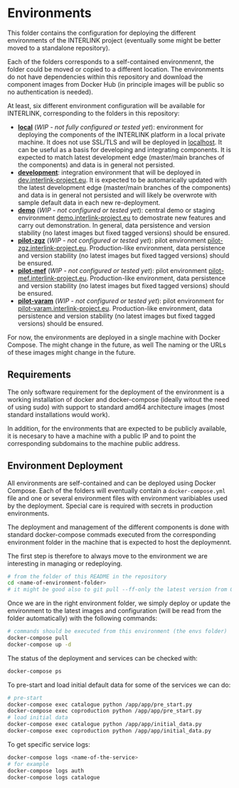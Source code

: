 
# Environments

This folder contains the configuration for deploying the different environments of the INTERLINK project (eventually some might be better moved to a standalone repository).

Each of the folders corresponds to a self-contained environmennt, the folder could be moved or copied to a different location.
The environments do not have dependencies within this repository and download the component images from Docker Hub (in principle images will be public so no authentication is needed).

At least, six different environment configuration will be available for INTERLINK, corresponding to the folders in this repository:

- [**local**](./local) (*WIP - not fully configured or tested yet*): environment for deploying the components of the INTERLINK platform in a local private machine. It does not use SSL/TLS and will be deployed in [localhost](http://localhost). It can be useful as a basis for developing and integrating components. It is expected to match latest development edge (master/main branches of the components) and data is in general not persisted.
- [**development**](./development): integration environment that will be deployed in [dev.interlink-project.eu](https://dev.interlink-project.eu). It is expected to be automarically updated with the latest development edge (master/main branches of the components) and data is in general not persisted and will likely be overwrote with sample default data in each new re-deployment.
- [**demo**](./demo) (*WIP - not configured or tested yet*): central demo or staging environment [demo.interlink-project.eu](https://demo.interlink-project.eu) to demostrate new features and carry out demonstration. In general, data persistence and version stability (no latest images but fixed tagged versions) should be ensured.
- [**pilot-zgz**](./pilot-zgz) (*WIP - not configured or tested yet*): pilot environment [pilot-zgz.interlink-project.eu](https://pilot-zgz.interlink-project.eu). Production-like environment, data persistence and version stability (no latest images but fixed tagged versions) should be ensured.
- [**pilot-mef**](./pilot-mef) (*WIP - not configured or tested yet*): pilot environment [pilot-mef.interlink-project.eu](https://pilot-mef.interlink-project.eu). Production-like environment, data persistence and version stability (no latest images but fixed tagged versions) should be ensured.
- [**pilot-varam**](./pilot-varam) (*WIP - not configured or tested yet*): pilot environment for [pilot-varam.interlink-project.eu](https://pilot-varam.interlink-project.eu). Production-like environment, data persistence and version stability (no latest images but fixed tagged versions) should be ensured.

For now, the environments are deployed in a single machine with Docker Compose. The might change in the future, as well The naming or the URLs of these images might change in the future.

## Requirements

The only software requirement for the deployment of the environment is a working installation of docker and docker-compose (ideally witout the need of using sudo) with support to standard amd64 architecture images (most standard installations would work).

In addition, for the environments that are expected to be publicly available, it is necesary to have a machine with a public IP and to point the corresponding subdomains to the machine public address.

## Environment Deployment

All environments are self-contained and can be deployed using Docker Compose. Each of the folders will eventually contain a `docker-compose.yml` file and one or several environment files with environment varibiables used by the deployment. Special care is required with secrets in production environments.

The deployment and management of the different components is done with standard docker-compose commads executed from the corresponding environment folder in the machine that is expected to host the deploymennt.

The first step is therefore to always move to the environment we are interesting in managing or redeploying.

```bash
# from the folder of this README in the repository
cd <name-of-environment-folder>
# it might be good also to git pull --ff-only the latest version from Github
```

Once we are in the right environment folder, we simply deploy or update the environment to the latest images and configuration (will be read from the folder automatically) with the following commands:

```bash
# commands should be executed from this environment (the envs folder)
docker-compose pull
docker-compose up -d
```

The status of the deployment and services can be checked with:

```bash
docker-compose ps
```

To pre-start and load initial default data for some of the services we can do:

```bash
# pre-start
docker-compose exec catalogue python /app/app/pre_start.py
docker-compose exec coproduction python /app/app/pre_start.py
# load initial data
docker-compose exec catalogue python /app/app/initial_data.py
docker-compose exec coproduction python /app/app/initial_data.py
```

To get specific service logs:

```bash
docker-compose logs <name-of-the-service>
# for example
docker-compose logs auth
docker-compose logs catalogue
```
